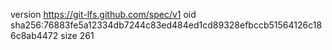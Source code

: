 version https://git-lfs.github.com/spec/v1
oid sha256:76883fe5a12334db7244c83ed484ed1cd89328efbccb51564126c186c8ab4472
size 261
